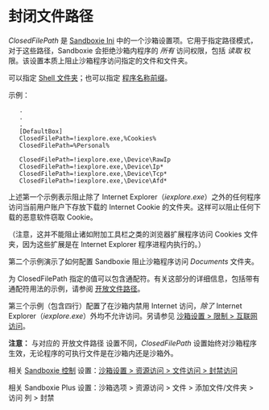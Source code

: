 # 封闭文件路径

_ClosedFilePath_ 是 [Sandboxie Ini](SandboxieIni.md) 中的一个沙箱设置项。它用于指定路径模式，对于这些路径，Sandboxie 会拒绝沙箱内程序的 _所有_ 访问权限，包括 _读取_ 权限。该设置本质上阻止沙箱程序访问指定的文件和文件夹。

可以指定 [Shell 文件夹](ShellFolders.md)；也可以指定 [程序名称前缀](ProgramNamePrefix.md)。

示例：

```
   .
   .
   .
   [DefaultBox]
   ClosedFilePath=!iexplore.exe,%Cookies%
   ClosedFilePath=%Personal%
```

```
   ClosedFilePath=!iexplore.exe,\Device\RawIp
   ClosedFilePath=!iexplore.exe,\Device\Ip*
   ClosedFilePath=!iexplore.exe,\Device\Tcp*
   ClosedFilePath=!iexplore.exe,\Device\Afd*
```

上述第一个示例表示阻止除了 Internet Explorer（_iexplore.exe_）之外的任何程序访问当前用户账户下存放下载的 Internet Cookie 的文件夹。这样可以阻止任何下载的恶意软件窃取 Cookie。

（注意，这并不能阻止诸如附加工具栏之类的浏览器扩展程序访问 Cookies 文件夹，因为这些扩展是在 Internet Explorer 程序进程内执行的。）

第二个示例演示了如何配置 Sandboxie 阻止沙箱程序访问 _Documents_ 文件夹。

为 ClosedFilePath 指定的值可以包含通配符。有关这部分的详细信息，包括带有通配符用法的示例，请参阅 [开放文件路径](OpenFilePath.md)。

第三个示例（包含四行）配置了在沙箱内禁用 Internet 访问，_除了_ Internet Explorer（_iexplore.exe_）外均不允许访问。另请参见 [沙箱设置 > 限制 > 互联网访问](RestrictionsSettings.md#internet-access)。

**注意：** 与对应的 开放文件路径 设置不同，_ClosedFilePath_ 设置始终对沙箱程序生效，无论程序的可执行文件是在沙箱内还是沙箱外。

相关 [Sandboxie 控制](SandboxieControl.md) 设置：[沙箱设置 > 资源访问 > 文件访问 > 封禁访问](ResourceAccessSettings.md#file-access--blocked-access)

相关 Sandboxie Plus 设置：沙箱选项 > 资源访问 > 文件 > 添加文件/文件夹 > 访问 列 > 封禁
